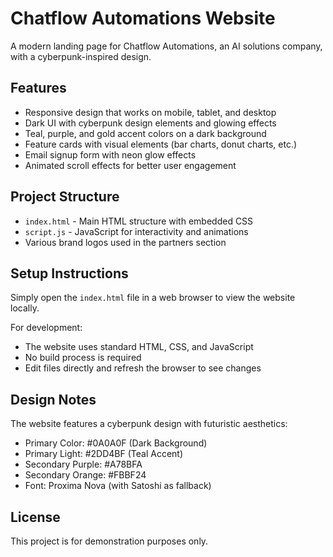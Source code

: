 # Chatflow Automations Website

A modern landing page for Chatflow Automations, an AI solutions company, with a cyberpunk-inspired design.

## Features

- Responsive design that works on mobile, tablet, and desktop
- Dark UI with cyberpunk design elements and glowing effects
- Teal, purple, and gold accent colors on a dark background
- Feature cards with visual elements (bar charts, donut charts, etc.)
- Email signup form with neon glow effects
- Animated scroll effects for better user engagement

## Project Structure

- `index.html` - Main HTML structure with embedded CSS
- `script.js` - JavaScript for interactivity and animations
- Various brand logos used in the partners section

## Setup Instructions

Simply open the `index.html` file in a web browser to view the website locally.

For development:
- The website uses standard HTML, CSS, and JavaScript
- No build process is required
- Edit files directly and refresh the browser to see changes

## Design Notes

The website features a cyberpunk design with futuristic aesthetics:
- Primary Color: #0A0A0F (Dark Background)
- Primary Light: #2DD4BF (Teal Accent)
- Secondary Purple: #A78BFA
- Secondary Orange: #FBBF24
- Font: Proxima Nova (with Satoshi as fallback)

## License

This project is for demonstration purposes only.  